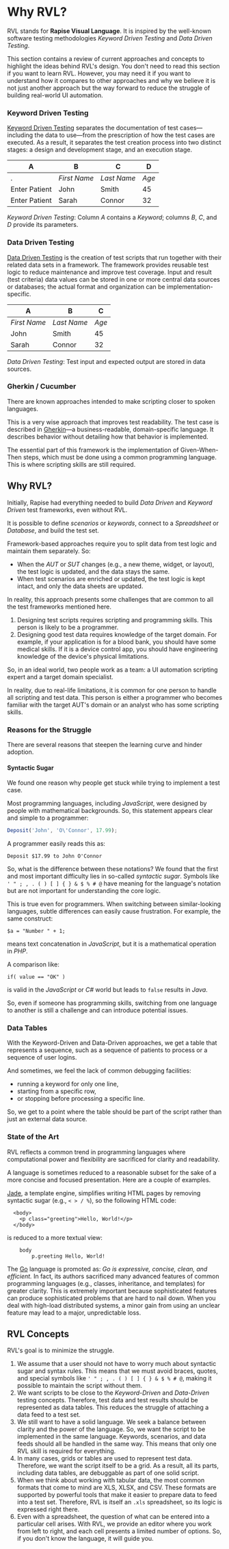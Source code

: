 # Why RVL?

RVL stands for **Rapise Visual Language**. It is inspired by the well-known software testing methodologies *Keyword Driven Testing* and *Data Driven Testing*.

This section contains a review of current approaches and concepts to highlight the ideas behind RVL's design. You don't need to read this section if you want to learn RVL. However, you may need it if you want to understand how it compares to other approaches and why we believe it is not just another approach but the way forward to reduce the struggle of building real-world UI automation.

### Keyword Driven Testing

[Keyword Driven Testing](https://en.wikipedia.org/wiki/Keyword-driven_testing) separates the documentation of test cases—including the data to use—from the prescription of how the test cases are executed. As a result, it separates the test creation process into two distinct stages: a design and development stage, and an execution stage.

**A**         |    **B**       |      **C**        |     **D**
--------------|----------------|-------------------|--------------
 .            | *First Name*   | *Last Name*       | *Age*
Enter Patient | John           | Smith             | 45
Enter Patient | Sarah          | Connor            | 32

*Keyword Driven Testing*: Column *A* contains a *Keyword*; columns *B*, *C*, and *D* provide its parameters.


### Data Driven Testing

[Data Driven Testing](https://en.wikipedia.org/wiki/Data-driven_testing) is the creation of test scripts that run together with their related data sets in a framework. The framework provides reusable test logic to reduce maintenance and improve test coverage. Input and result (test criteria) data values can be stored in one or more central data sources or databases; the actual format and organization can be implementation-specific.

**A**         |    **B**       |      **C**
--------------|----------------|-------------------
*First Name*  | *Last Name*       | *Age*
John          | Smith             | 45
Sarah         | Connor            | 32

*Data Driven Testing*: Test input and expected output are stored in data sources.

### Gherkin / Cucumber
There are known approaches intended to make scripting closer to spoken languages.

This is a very wise approach that improves test readability. The test case is described in [Gherkin](https://github.com/cucumber/cucumber/wiki/Gherkin)—a business-readable, domain-specific language. It describes behavior without detailing how that behavior is implemented.

The essential part of this framework is the implementation of Given-When-Then steps, which must be done using a common programming language. This is where scripting skills are still required.

## Why RVL?
Initially, Rapise had everything needed to build *Data Driven* and *Keyword Driven* test frameworks, even without RVL.

It is possible to define *scenarios* or *keywords*, connect to a *Spreadsheet* or *Database*, and build the test set.

Framework-based approaches require you to split data from test logic and maintain them separately. So:
* When the *AUT* or *SUT* changes (e.g., a new theme, widget, or layout), the test logic is updated, and the data stays the same.
* When test scenarios are enriched or updated, the test logic is kept intact, and only the data sheets are updated.

In reality, this approach presents some challenges that are common to all the test frameworks mentioned here.

1. Designing test scripts requires scripting and programming skills. This person is likely to be a programmer.
2. Designing good test data requires knowledge of the target domain. For example, if your application is for a blood bank, you should have some medical skills. If it is a device control app, you should have engineering knowledge of the device's physical limitations.

So, in an ideal world, two people work as a team: a UI automation scripting expert and a target domain specialist.

In reality, due to real-life limitations, it is common for one person to handle all scripting and test data. This person is either a programmer who becomes familiar with the target AUT's domain or an analyst who has some scripting skills.

### Reasons for the Struggle
There are several reasons that steepen the learning curve and hinder adoption.

#### Syntactic Sugar
We found one reason why people get stuck while trying to implement a test case.

Most programming languages, including *JavaScript*, were designed by people with mathematical backgrounds. So, this statement appears clear and simple to a programmer:

```javascript
Deposit('John', 'O\'Connor', 17.99);
```
A programmer easily reads this as:

    Deposit $17.99 to John O'Connor

So, what is the difference between these notations? We found that the first and most important difficulty lies in so-called *syntactic sugar*. Symbols like `' " ; , . ( ) [ ] { } & $ % # @` have meaning for the language's notation but are not important for understanding the core logic.

This is true even for programmers. When switching between similar-looking languages, subtle differences can easily cause frustration. For example, the same construct:
```
$a = "Number " + 1;
```
means text concatenation in *JavaScript*, but it is a mathematical operation in *PHP*.

A comparison like:
```
if( value == "OK" )
```

is valid in the *JavaScript* or *C#* world but leads to `false` results in *Java*.

So, even if someone has programming skills, switching from one language to another is still a challenge and can introduce potential issues.

### Data Tables
With the Keyword-Driven and Data-Driven approaches, we get a table that represents a sequence, such as a sequence of patients to process or a sequence of user logins.

And sometimes, we feel the lack of common debugging facilities:
- running a keyword for only one line,
- starting from a specific row,
- or stopping before processing a specific line.

So, we get to a point where the table should be part of the script rather than just an external data source.

### State of the Art
RVL reflects a common trend in programming languages where computational power and flexibility are sacrificed for clarity and readability.

A language is sometimes reduced to a reasonable subset for the sake of a more concise and focused presentation. Here are a couple of examples.


[Jade](http://learnjade.com/), a template engine, simplifies writing HTML pages by removing syntactic sugar (e.g., `< > / %`), so the following HTML code:
```
  <body>
    <p class="greeting">Hello, World!</p>
  </body>
```
is reduced to a more textual view:
```
    body
        p.greeting Hello, World!
```

The [Go](https://golang.org/) language is promoted as: *Go is expressive, concise, clean, and efficient.* In fact, its authors sacrificed many advanced features of common programming languages (e.g., classes, inheritance, and templates) for greater clarity. This is extremely important because sophisticated features can produce sophisticated problems that are hard to nail down. When you deal with high-load distributed systems, a minor gain from using an unclear feature may lead to a major, unpredictable loss.


## RVL Concepts
RVL's goal is to minimize the struggle.

1. We assume that a user should not have to worry much about syntactic sugar and syntax rules. This means that we must avoid braces, quotes, and special symbols like `' " ; , . ( ) [ ] { } & $ % # @`, making it possible to maintain the script without them.
2. We want scripts to be close to the *Keyword-Driven* and *Data-Driven* testing concepts. Therefore, test data and test results should be represented as data tables. This reduces the struggle of attaching a data feed to a test set.
3. We still want to have a solid language. We seek a balance between clarity and the power of the language. So, we want the script to be implemented in the same language. Keywords, scenarios, and data feeds should all be handled in the same way. This means that only one RVL skill is required for everything.
4. In many cases, grids or tables are used to represent test data. Therefore, we want the script itself to be a grid. As a result, all its parts, including data tables, are debuggable as part of one solid script.
5. When we think about working with tabular data, the most common formats that come to mind are XLS, XLSX, and CSV. These formats are supported by powerful tools that make it easier to prepare data to feed into a test set. Therefore, RVL is itself an `.xls` spreadsheet, so its logic is expressed right there.
6. Even with a spreadsheet, the question of what can be entered into a particular cell arises. With RVL, we provide an editor where you work from left to right, and each cell presents a limited number of options. So, if you don't know the language, it will guide you.